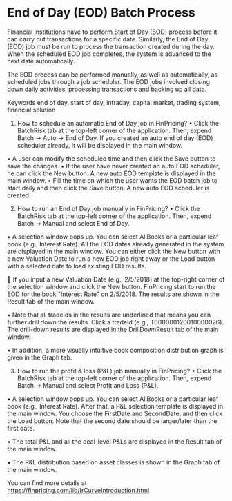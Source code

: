 # End of Day (EOD) Batch Process

Financial institutions have to perform Start of Day (SOD) process before it can carry out transactions for a specific date. Similarly, the End of Day (EOD) job must be run to process the transaction created during the day. When the scheduled EOD job completes, the system is advanced to the next date automatically. 
 
The EOD process can be performed manually, as well as automatically, as scheduled jobs through a job scheduler. The EOD jobs involved closing down daily activities, processing transactions and backing up all data.

Keywords
end of day, start of day, intraday, capital market, trading system, financial solution

1.	How to schedule an automatic End of Day job  in FinPricing?
•	Click the BatchRisk tab at the top-left corner of the application. Then, expend Batch -> Auto -> End of Day. If you created an auto end of day (EOD) scheduler already, it will be displayed in the main window.

 

•	A user can modify the scheduled time and then click the Save button to  save the changes.
•	If the user have never created an auto EOD scheduler, he can click the New button. A new auto EOD template is displayed in the main window.
•	Fill the time on which the user wants the EOD batch job to start daily and then click the Save button. A new auto EOD scheduler is created.

2.	How to run an End of Day job manually in FinPricing?
•	Click the BatchRisk tab at the top-left corner of the application. Then, expend Batch -> Manual and select End of Day.
 
•	A selection window pops up. You can select AllBooks or a particular leaf book (e.g., Interest Rate). All the EOD dates already generated in the system are displayed in the main window. You can either click the New button with a new Valuation Date to run a new EOD job right away or the Load button with a selected date to load existing EOD results.

 

	If you input a new Valuation Date (e.g., 2/5/2018) at the top-right corner of the selection window and click the New button. FinPricing start to run the EOD for the book "Interest Rate" on 2/5/2018. The results are shown in the Result tab of the main window.

 

•	Note that all tradeIds in the results are underlined that means you can further drill down the results. Click a tradeId (e.g., T000000120010000026). The drill-down results are displayed in the DrillDownResult tab of the main window.

 

•	In addition, a more visually intuitive book composition distribution graph is given in the Graph tab.
 

3.	How to run the profit & loss (P&L) job manually in FinPricing?
•	Click the BatchRisk tab at the top-left corner of the application. Then, expend Batch -> Manual and select Profit and Loss (P&L).

 

•	A selection window pops up. You can select AllBooks or a particular leaf book (e.g., Interest Rate). After that, a P&L selection template is displayed in the main window. You choose the FirstDate and SecondDate, and then click the Load button. Note that the second date should be larger/later than the first date.
 
•	The total P&L and all the deal-level P&Ls are displayed in the Result tab of the main window.
 

•	The P&L distribution based on asset classes is shown in the Graph tab of the main window.
 

You can find more details at
https://finpricing.com/lib/IrCurveIntroduction.html

